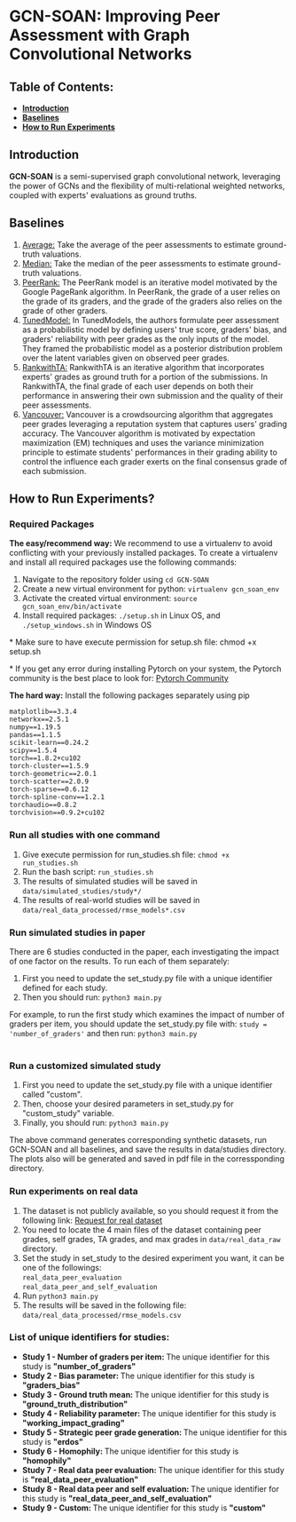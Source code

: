 # GCN-SOAN: Improving Peer Assessment with Graph Convolutional Networks
<section>
  <h2>Table of Contents:</h2>
  <ul>
  <li><a href="#introduction"><b>Introduction</b></a></li>
  <li><a href="#baselines"><b>Baselines</b></a></li>
  <li><a href="#run"><b>How to Run Experiments</b></a></li>
  </ul>
</section>

<!-- introduction -->
<section>
  <h2 id="introduction">Introduction</h2>
  <p>
  <b>GCN-SOAN</b> is a semi-supervised graph convolutional network, leveraging the power of GCNs and the flexibility of multi-relational weighted networks, coupled with experts' evaluations as ground truths.
  <br>
</section>

<!-- baselines -->
<section>
  <h2 id="baselines">Baselines</h2>
  <ol>
    <li><a href="https://en.wikipedia.org/wiki/Average">Average:</a> Take the average of the peer assessments to estimate ground-truth valuations.</li>
    <li><a href="https://en.wikipedia.org/wiki/Median">Median:</a> Take the median of the peer assessments to estimate ground-truth valuations.</li>
    <li><a href="https://arxiv.org/pdf/1405.7192.pdf">PeerRank:</a> The PeerRank model is an iterative model motivated by the Google PageRank algorithm. In PeerRank, the grade of a user relies on the grade of its graders, and the grade of the graders also relies on the grade of other graders.</li>
    <li><a href="https://arxiv.org/pdf/1307.2579.pdf">TunedModel:</a> In TunedModels, the authors formulate peer assessment as a probabilistic model by defining users' true score, graders' bias, and graders' reliability with peer grades as the only inputs of the model. They framed the probabilistic model as a posterior distribution problem over the latent variables given on observed peer grades.</li>
    <li><a href="https://ieeexplore.ieee.org/abstract/document/8252331">RankwithTA:</a> RankwithTA is an iterative algorithm that incorporates experts' grades as ground truth for a portion of the submissions. In RankwithTA, the final grade of each user depends on both their performance in answering their own submission and the quality of their peer assessments.</li>
    <li><a href="https://arxiv.org/pdf/1308.5273.pdf">Vancouver:</a> Vancouver is a crowdsourcing algorithm that aggregates peer grades leveraging a reputation system that captures users' grading accuracy. The Vancouver algorithm is motivated by expectation maximization (EM) techniques and uses the variance minimization principle to estimate students' performances in their grading ability to control the influence each grader exerts on the final consensus grade of each submission.</li>
  </ol>
</section>

<!-- How to Run Experiments -->
<section>
  <h2 id="run">How to Run Experiments?</h2>
  <h3>Required Packages</h3>
  <p><strong>The easy/recommend way:</strong> We recommend to use a virtualenv to avoid conflicting with your previously installed packages. To create a virtualenv and install all required packages use the following commands:
    <ol>
      <li>Navigate to the repository folder using <code>cd GCN-SOAN</code></li>
      <!-- <li>pip3 install virtualenv</li> -->
      <li>Create a new virtual environment for python: <code>virtualenv gcn_soan_env</code></li>
      <li>Activate the created virtual environment: <code>source gcn_soan_env/bin/activate</code></li>
      <li>Install required packages: <code>./setup.sh</code> in Linux OS, and <code>./setup_windows.sh</code> in Windows OS </li>
    </ol>
  </p>
  <p>* Make sure to have execute permission for setup.sh file: chmod +x setup.sh</p>
  <p>* If you get any error during installing Pytorch on your system, the Pytorch community is the best place to look for: <a href="https://discuss.pytorch.org/">Pytorch Community</a></p>
  <p><strong>The hard way:</strong> Install the following packages separately using pip</p>

    matplotlib==3.3.4
    networkx==2.5.1
    numpy==1.19.5
    pandas==1.1.5
    scikit-learn==0.24.2
    scipy==1.5.4
    torch==1.8.2+cu102
    torch-cluster==1.5.9
    torch-geometric==2.0.1
    torch-scatter==2.0.9
    torch-sparse==0.6.12
    torch-spline-conv==1.2.1
    torchaudio==0.8.2
    torchvision==0.9.2+cu102
  <h3>Run all studies with one command</h3>
  <p>
    <ol>
        <li>Give execute permission for run_studies.sh file: <code>chmod +x run_studies.sh</code></li>
        <li>Run the bash script: <code>run_studies.sh</code></li>
        <li>The results of simulated studies will be saved in <code>data/simulated_studies/study*/</code></li>
        <li>The results of real-world studies will be saved in <code>data/real_data_processed/rmse_models*.csv</code></li>
    </ol>
  </p>
  <h3>Run simulated studies in paper</h3>
  <p>
    There are 6 studies conducted in the paper, each investigating the impact of one factor on the results. To run each of them separately:
    <ol>
      <li>First you need to update the set_study.py file with a unique identifier defined for each study.</li>
      <li>Then you should run: <code>python3 main.py</code></li>
    </ol>
    For example, to run the first study which examines the impact of number of graders per item, you should update the set_study.py file with: <code>study = 'number_of_graders'</code> and then run: <code>python3 main.py</code><br><br>
  </p>
  <h3>Run a customized simulated study</h3>
  <p>
    <ol>
      <li>First you need to update the set_study.py file with a unique identifier called "custom".</li>
      <li>Then, choose your desired parameters in set_study.py for "custom_study" variable.</li>
      <li>Finally, you should run: <code>python3 main.py</code></li>
    </ol>
  </p>
  <p>
    The above command generates corresponding synthetic datasets, run GCN-SOAN and all baselines, and save the results in data/studies directory. The plots also will be generated and saved in pdf file in the corressponding directory.
  </p>

  <h3>Run experiments on real data</h3>
  <ol>
    <li>The dataset is not publicly available, so you should request it from the following link: <a href="http://www.tml.cs.uni-tuebingen.de/team/luxburg/code_and_data/peer_grading_data_request_new.php">Request for real dataset</a></li>
    <li>You need to locate the 4 main files of the dataset containing peer grades, self grades, TA grades, and max grades in <code>data/real_data_raw</code> directory.</li>
    <li>Set the study in set_study to the desired experiment you want, it can be one of the followings: <br> 
      <code>real_data_peer_evaluation</code><br>
      <code>real_data_peer_and_self_evaluation</code>
    </li>
    <li>Run <code>python3 main.py</code></li>
    <li>The results will be saved in the following file: <code>data/real_data_processed/rmse_models.csv</code></li>
  </ol>

  <h3>List of unique identifiers for studies:</h3>
  <p>
    <ul>
      <li>
        <b>Study 1 - Number of graders per item: </b> The unique identifier for this study is <strong>"number_of_graders"</strong>
      </li>
      <li>
        <b>Study 2 - Bias parameter: </b> The unique identifier for this study is <strong>"graders_bias"</strong>
      </li>
      <li>
        <b>Study 3 - Ground truth mean: </b> The unique identifier for this study is <strong>"ground_truth_distribution"</strong>
      </li>
      <li>
        <b>Study 4 - Reliability parameter: </b> The unique identifier for this study is <strong>"working_impact_grading"</strong>
      </li>
      <li>
        <b>Study 5 - Strategic peer grade generation: </b> The unique identifier for this study is <strong>"erdos"</strong>
      </li>
      <li>
        <b>Study 6 - Homophily: </b> The unique identifier for this study is <strong>"homophily"</strong>
      </li>
      <li>
        <b>Study 7 - Real data peer evaluation: </b> The unique identifier for this study is <strong>"real_data_peer_evaluation"</strong>
      </li>
      <li>
        <b>Study 8 - Real data peer and self evaluation: </b> The unique identifier for this study is <strong>"real_data_peer_and_self_evaluation"</strong>
      </li>
      <li>
        <b>Study 9 - Custom: </b> The unique identifier for this study is <strong>"custom"</strong>
      </li>
    </ul>
  </p>
</section>



